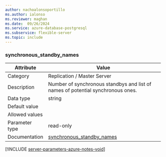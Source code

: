 ```yaml
---
author: nachoalonsoportillo
ms.author: ialonso
ms.reviewer: maghan
ms.date:  09/26/2024
ms.service: azure-database-postgresql
ms.subservice: flexible-server
ms.topic: include
---
```

### synchronous_standby_names

| Attribute      | Value                                                      |
|----------------|------------------------------------------------------------|
| Category       | Replication / Master Server |
| Description    | Number of synchronous standbys and list of names of potential synchronous ones. |
| Data type      | string    |
| Default value  |               |
| Allowed values |                |
| Parameter type | read-only      |
| Documentation  | [synchronous_standby_names](https://www.postgresql.org/docs/12/runtime-config-replication.html#GUC-SYNCHRONOUS-STANDBY-NAMES) |


[!INCLUDE [server-parameters-azure-notes-void](./server-parameters-azure-notes-void.md)]




